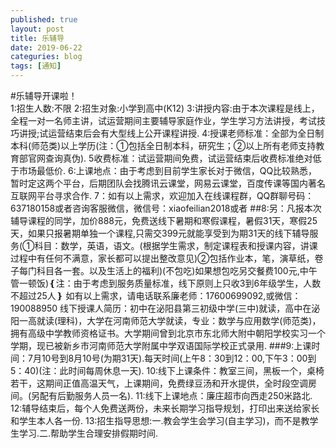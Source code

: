 ```yaml
---
published: true
layout: post
title: 乐辅导
date: 2019-06-22
categuries: blog
tags: [通知]
---
```


#乐辅导开课啦！                        
1:招生人数:不限
2:招生对象:小学到高中(K12)
3:讲授内容:由于本次课程是线上，全程一对一名师主讲，试运营期间主要辅导家庭作业，学生学习方法讲授，考试技巧讲授;试运营结束后会有大型线上公开课程讲授.
4:授课老师标准：全部为全日制本科(师范类)以上学历(注：①包括全日制本科，研究生；②以上所有老师支持教育部官网查询真伪).
5收费标准：试运营期间免费，试运营结束后收费标准绝对低于市场最低价.
6:上课地点：由于考虑到目前学生家长对于微信，QQ比较熟悉，暂时定这两个平台，后期团队会找腾讯云课堂，网易云课堂，百度传课等国内著名互联网平台寻求合作.
7：如有以上需求，欢迎加入在线课程群，QQ群聊号码：637180158或者咨询客服微信，微信号：xiaofeilian2018或者
##8:另：凡报本次辅导课程的同学，加价888元，免费送线下暑期和寒假课程，暑假31天，寒假25天，如果只报暑期单独一个课程,只需交399元就能享受到为期31天的线下辅导服务(①科目：数学，英语，语文。(根据学生需求，制定课程表和授课内容，讲课过程中有任何不满意，家长都可以提出整改意见)②包括作业本，笔，演草纸，卷子每门科目各一套。以及生活上的福利)(不包吃)如果想包吃另交餐费100元,中午管一顿饭)❴注：由于考虑到服务质量标准，线下原则上只收3到6年级学生，人数不超过25人❵
如有以上需求，请电话联系廉老师：17600699092,或微信：190088950
线下授课人简历：初中在泌阳县第三初级中学(三中)就读，高中在泌阳一高就读(理科)，大学在河南师范大学就读，专业：数学与应用数学(师范类)，拥有高级中学教师资格证书。大学期间曾到北京市东北师大附中朝阳学校实习一个学期，现已被新乡市河南师范大学附属中学双语国际学校正式录用.
###9:上课时间：7月10号到8月10号(为期31天).每天时间(上午8：30到12：00,下午3：00到5：40)(注：此时间每周休息一天).
10:线下上课条件：教室三间，黑板一个，桌椅若干，这期间正值高温天气，上课期间，免费绿豆汤和开水提供，全时段空调房间。(另配有后勤服务人员一名).
11:线下上课地点：廉庄超市向西走250米路北.
12:辅导结束后，每个人免费送两份，未来长期学习指导规划，打印出来送给家长和学生本人各一份.
13:招生指导思想:一.教会学生会学习(自主学习)，而不是教学生学习.二.帮助学生合理安排假期时间.